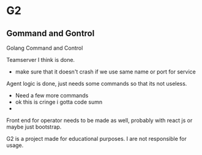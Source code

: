 # G2
## Gommand and Gontrol
Golang Command and Control

Teamserver I think is done. 
- make sure that it doesn't crash if we use same name or port for service

Agent logic is done, just needs some commands so that its not useless.
- Need a few more commands
- ok this is cringe i gotta code sumn
- 


Front end for operator needs to be made as well, probably with react js or maybe just bootstrap.

G2 is a project made for educational purposes. I are not responsible for usage. 
